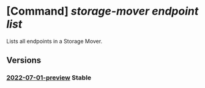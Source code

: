 # [Command] _storage-mover endpoint list_

Lists all endpoints in a Storage Mover.

## Versions

### [2022-07-01-preview](/Resources/mgmt-plane/L3N1YnNjcmlwdGlvbnMve30vcmVzb3VyY2Vncm91cHMve30vcHJvdmlkZXJzL21pY3Jvc29mdC5zdG9yYWdlbW92ZXIvc3RvcmFnZW1vdmVycy97fS9lbmRwb2ludHM=/2022-07-01-preview.xml) **Stable**

<!-- mgmt-plane /subscriptions/{}/resourcegroups/{}/providers/microsoft.storagemover/storagemovers/{}/endpoints 2022-07-01-preview -->
